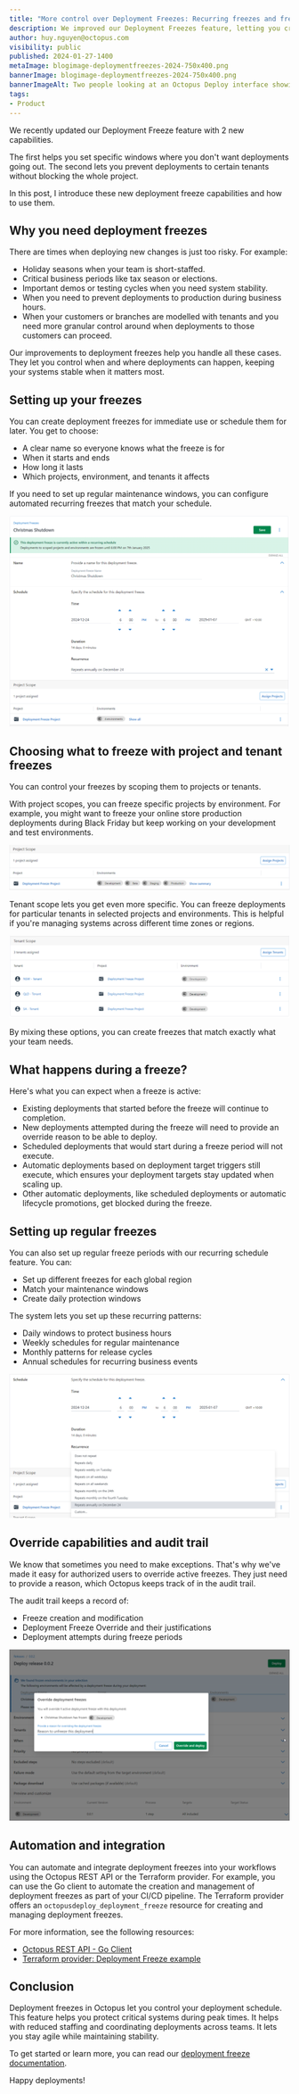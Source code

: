 ```yaml
---
title: "More control over Deployment Freezes: Recurring freezes and freeze by tenant"
description: We improved our Deployment Freezes feature, letting you create maintenance windows with recurring freezes and giving you more granular control with freezes by tenant.
author: huy.nguyen@octopus.com
visibility: public
published: 2024-01-27-1400
metaImage: blogimage-deploymentfreezes-2024-750x400.png
bannerImage: blogimage-deploymentfreezes-2024-750x400.png
bannerImageAlt: Two people looking at an Octopus Deploy interface showing deployment versions with a winter theme and snowflakes.
tags: 
- Product
---
```


We recently updated our Deployment Freeze feature with 2 new capabilities. 

The first helps you set specific windows where you don't want deployments going out. The second lets you prevent deployments to certain tenants without blocking the whole project.

In this post, I introduce these new deployment freeze capabilities and how to use them.

## Why you need deployment freezes

There are times when deploying new changes is just too risky. For example:

- Holiday seasons when your team is short-staffed.
- Critical business periods like tax season or elections.
- Important demos or testing cycles when you need system stability.
- When you need to prevent deployments to production during business hours.
- When your customers or branches are modelled with tenants and you need more granular control around when deployments to those customers can proceed.

Our improvements to deployment freezes help you handle all these cases. They let you control when and where deployments can happen, keeping your systems stable when it matters most.

## Setting up your freezes

You can create deployment freezes for immediate use or schedule them for later. You get to choose:

- A clear name so everyone knows what the freeze is for
- When it starts and ends
- How long it lasts
- Which projects, environment, and tenants it affects

If you need to set up regular maintenance windows, you can configure automated recurring freezes that match your schedule.

![Deployment Freeze Detail](deployment-freeze-detail_w.png "width=500")

## Choosing what to freeze with project and tenant freezes

You can control your freezes by scoping them to projects or tenants.

With project scopes, you can freeze specific projects by environment. For example, you might want to freeze your online store production deployments during Black Friday but keep working on your development and test environments.

![Project Scope](deployment-freeze-project-scope_w.png "width=500")

Tenant scope lets you get even more specific. You can freeze deployments for particular tenants in selected projects and environments. This is helpful if you're managing systems across different time zones or regions.

![Tenant Scope](deployment-freeze-tenant-scope_w.png "width=500")

By mixing these options, you can create freezes that match exactly what your team needs.

## What happens during a freeze?

Here's what you can expect when a freeze is active:

- Existing deployments that started before the freeze will continue to completion.
- New deployments attempted during the freeze will need to provide an override reason to be able to deploy.
- Scheduled deployments that would start during a freeze period will not execute.
- Automatic deployments based on deployment target triggers still execute, which ensures your deployment targets stay updated when scaling up.
- Other automatic deployments, like scheduled deployments or automatic lifecycle promotions, get blocked during the freeze.

## Setting up regular freezes

You can also set up regular freeze periods with our recurring schedule feature. You can:

- Set up different freezes for each global region
- Match your maintenance windows
- Create daily protection windows

The system lets you set up these recurring patterns:

- Daily windows to protect business hours
- Weekly schedules for regular maintenance
- Monthly patterns for release cycles
- Annual schedules for recurring business events

![Deployment Freeze Recurrence](deployment-freeze-recurrence_w.png "width=500")

## Override capabilities and audit trail

We know that sometimes you need to make exceptions. That's why we've made it easy for authorized users to override active freezes. They just need to provide a reason, which Octopus keeps track of in the audit trail.

The audit trail keeps a record of:

- Freeze creation and modification
- Deployment Freeze Override and their justifications
- Deployment attempts during freeze periods

![Screenshot of the Deployment Freeze interface](deployment-freeze-override_w.png "width=500")

## Automation and integration

You can automate and integrate deployment freezes into your workflows using the Octopus REST API or the Terraform provider. For example, you can use the Go client to automate the creation and management of deployment freezes as part of your CI/CD pipeline. The Terraform provider offers an `octopusdeploy_deployment_freeze` resource for creating and managing deployment freezes. 

For more information, see the following resources:

- [Octopus REST API - Go Client](https://github.com/OctopusDeploy/go-octopusdeploy)
- [Terraform provider: Deployment Freeze example](https://github.com/OctopusDeployLabs/terraform-provider-octopusdeploy/tree/main/examples/resources/octopusdeploy_deployment_freeze)

## Conclusion

Deployment freezes in Octopus let you control your deployment schedule. This feature helps you protect critical systems during peak times. It helps with reduced staffing and coordinating deployments across teams. It lets you stay agile while maintaining stability. 

To get started or learn more, you can read our [deployment freeze documentation](https://octopus.com/docs/deployments/deployment-freezes).

Happy deployments!